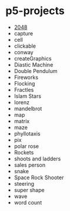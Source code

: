 # p5-projects

* [2048](https://craigtscott.github.io/p5-projects/2048/2048/index.html)
* capture
* cell
* clickable
* conway
* createGraphics
* Diastic Machine
* Double Pendulum
* Fireworks
* Flocking
* Fractles
* Islam Stars
* lorenz
* mandelbrot
* map
* matrix
* maze
* phyllotaxis
* pix
* polar rose
* Rockets
* shoots and ladders
* sales person
* snake
* Space Rock Shooter
* steering
* super shape
* wave
* word count
